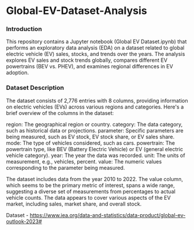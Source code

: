 # Global-EV-Dataset-Analysis

### **Introduction**
This repository contains a Jupyter notebook (Global EV Dataset.ipynb) that performs an exploratory data analysis (EDA) on a dataset related to global electric vehicle (EV) sales, stocks, and trends over the years. The analysis explores EV sales and stock trends globally, compares different EV powertrains (BEV vs. PHEV), and examines regional differences in EV adoption.

### **Dataset Description**
The dataset consists of 2,776 entries with 8 columns, providing information on electric vehicles (EVs) across various regions and categories. Here's a brief overview of the columns in the dataset:

region: The geographical region or country.
category: The data category, such as historical data or projections.
parameter: Specific parameters are being measured, such as EV stock, EV stock share, or EV sales share.
mode: The type of vehicles considered, such as cars.
powertrain: The powertrain type, like BEV (Battery Electric Vehicle) or EV (general electric vehicle category).
year: The year the data was recorded.
unit: The units of measurement, e.g., vehicles, percent.
value: The numeric values corresponding to the parameter being measured.

The dataset includes data from the year 2010 to 2022. The value column, which seems to be the primary metric of interest, spans a wide range, suggesting a diverse set of measurements from percentages to actual vehicle counts. The data appears to cover various aspects of the EV market, including sales, market share, and overall stock.

Dataset - https://www.iea.org/data-and-statistics/data-product/global-ev-outlook-2023#
